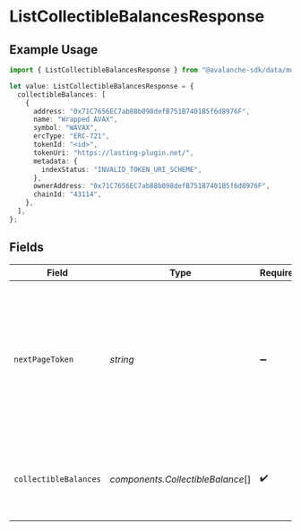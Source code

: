 # ListCollectibleBalancesResponse

## Example Usage

```typescript
import { ListCollectibleBalancesResponse } from "@avalanche-sdk/data/models/components";

let value: ListCollectibleBalancesResponse = {
  collectibleBalances: [
    {
      address: "0x71C7656EC7ab88b098defB751B7401B5f6d8976F",
      name: "Wrapped AVAX",
      symbol: "WAVAX",
      ercType: "ERC-721",
      tokenId: "<id>",
      tokenUri: "https://lasting-plugin.net/",
      metadata: {
        indexStatus: "INVALID_TOKEN_URI_SCHEME",
      },
      ownerAddress: "0x71C7656EC7ab88b098defB751B7401B5f6d8976F",
      chainId: "43114",
    },
  ],
};
```

## Fields

| Field                                                                                                                                  | Type                                                                                                                                   | Required                                                                                                                               | Description                                                                                                                            |
| -------------------------------------------------------------------------------------------------------------------------------------- | -------------------------------------------------------------------------------------------------------------------------------------- | -------------------------------------------------------------------------------------------------------------------------------------- | -------------------------------------------------------------------------------------------------------------------------------------- |
| `nextPageToken`                                                                                                                        | *string*                                                                                                                               | :heavy_minus_sign:                                                                                                                     | A token, which can be sent as `pageToken` to retrieve the next page. If this field is omitted or empty, there are no subsequent pages. |
| `collectibleBalances`                                                                                                                  | *components.CollectibleBalance*[]                                                                                                      | :heavy_check_mark:                                                                                                                     | The list of ERC-721 and ERC-1155 token balances for the address.                                                                       |